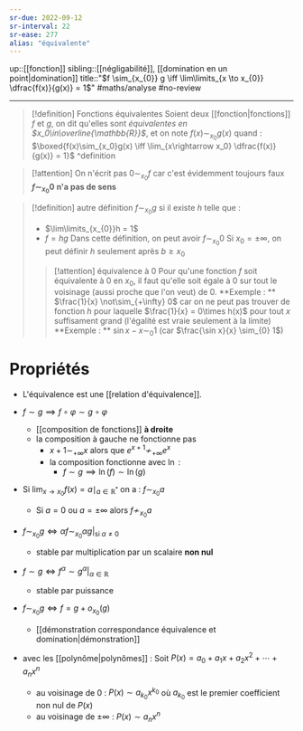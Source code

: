 ```yaml
---
sr-due: 2022-09-12
sr-interval: 22
sr-ease: 277
alias: "équivalente"
---
```

up::[[fonction]]
sibling::[[négligabilité]], [[domination en un point|domination]]
title::"$f \sim_{x_{0}} g \iff \lim\limits_{x \to x_{0}} \dfrac{f(x)}{g(x)} = 1$"
#maths/analyse #no-review 

----

> [!definition] Fonctions équivalentes
> Soient deux [[fonction|fonctions]] $f$ et $g$, on dit qu'elles sont _équivalentes en $x_0\in\overline{\mathbb{R}}$_, et on note $f(x)\sim_{x_0}g(x)$ quand :
> $\boxed{f(x)\sim_{x_0}g(x) \iff \lim_{x\rightarrow x_0} \dfrac{f(x)}{g(x)} = 1}$
^definition

> [!attention]
> On n'écrit pas $0 \sim_{x_{0}} f$ car c'est évidemment toujours faux
> **$f \sim_{x_{0}} 0$ n'a pas de sens**

> [!definition] autre définition
> $f \sim_{x_{0}} g$ si il existe $h$ telle que :
>  - $\lim\limits_{x_{0}}h = 1$
>  - $f = hg$
> Dans cette définition, on peut avoir $f \sim_{x_{0}} 0$
> Si $x_{0} = \pm \infty$, on peut définir $h$ seulement après $b \geq x_{0}$
> > [!attention] équivalence à $0$
> > Pour qu'une fonction $f$ soit équivalente à $0$ en $x_{0}$, il faut qu'elle soit égale à $0$ sur tout le voisinage (aussi proche que l'on veut) de $0$.
> > **Exemple : ** $\frac{1}{x} \not\sim_{+\infty} 0$ car on ne peut pas trouver de fonction $h$ pour laquelle $\frac{1}{x} = 0\times h(x)$ pour tout $x$ suffisament grand (l'égalité est vraie seulement à la limite)
> > **Exemple : ** $\sin x-x \sim_{0} 1$ (car $\frac{\sin x}{x} \sim_{0} 1$)
> > 


# Propriétés
 - L'équivalence est une [[relation d'équivalence]].

 - $f \sim g \implies f \circ \varphi \sim g \circ \varphi$
     - [[composition de fonctions]] **à droite**
     - la composition à gauche ne fonctionne pas
         - $x+1 \sim_{+\infty} x$ alors que $e^{x+1}\not\sim_{+\infty}e^{x}$
         - la composition fonctionne avec $\ln$ :
             - $f \sim g \implies \ln(f) \sim \ln(g)$


 - Si $\displaystyle\lim_{x \to x_{0}} f(x) = a \mid_{a \in \mathbb{R}^{*}}$ on a : $f \sim_{x_{0}} a$
     - Si $a = 0$ ou $a = \pm\infty$ alors $f \nsim_{x_{0}} a$

 - $f \sim_{x_{0}} g \iff \alpha f \sim_{x_{0}} \alpha g \Big|_{\text{si } \alpha \neq 0}$
     - stable par multiplication par un scalaire **non nul**
 - $f \sim g \iff f^{\alpha} \sim g^{\alpha} \Big|_{\alpha \in \mathbb{R}}$
     - stable par puissance

 - $f \sim_{x_{0}} g \iff f = g + o_{x_{0}}(g)$
     - [[démonstration correspondance équivalence et domination|démonstration]]

 - avec les [[polynôme|polynômes]] : Soit $P(x)=a_{0}+a_{1}x+a_{2}x^{2}+\cdots+a_{n}x^{n}$
     - au voisinage de $0$ : $P(x)\sim a_{k_{0}}x^{k_{0}}$ où $a_{k_{0}}$ est le premier coefficient non nul de $P(x)$
     - au voisinage de $\pm\infty$ : $P(x)\sim a_{n}x^{n}$
